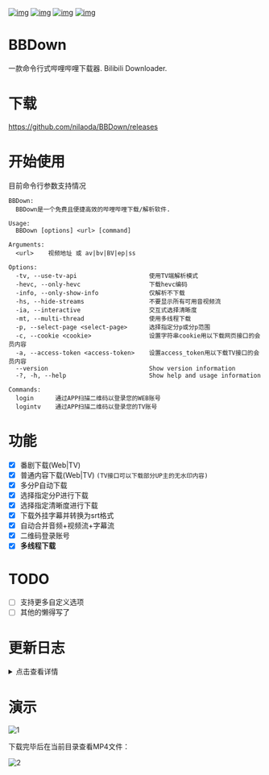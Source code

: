 [![img](https://img.shields.io/github/stars/nilaoda/BBDown?label=%E7%82%B9%E8%B5%9E)](https://github.com/nilaoda/BBDown)  [![img](https://img.shields.io/github/last-commit/nilaoda/BBDown?label=%E6%9C%80%E8%BF%91%E6%8F%90%E4%BA%A4)](https://github.com/nilaoda/BBDown)  [![img](https://img.shields.io/github/release/nilaoda/BBDown?label=%E6%9C%80%E6%96%B0%E7%89%88%E6%9C%AC)](https://github.com/nilaoda/BBDown/releases)  [![img](https://img.shields.io/github/license/nilaoda/BBDown?label=%E8%AE%B8%E5%8F%AF%E8%AF%81)](https://github.com/nilaoda/BBDown)

# BBDown
一款命令行式哔哩哔哩下载器. Bilibili Downloader.

# 下载
https://github.com/nilaoda/BBDown/releases

# 开始使用
目前命令行参数支持情况
```
BBDown:
  BBDown是一个免费且便捷高效的哔哩哔哩下载/解析软件.

Usage:
  BBDown [options] <url> [command]

Arguments:
  <url>    视频地址 或 av|bv|BV|ep|ss

Options:
  -tv, --use-tv-api                    使用TV端解析模式
  -hevc, --only-hevc                   下载hevc编码
  -info, --only-show-info              仅解析不下载
  -hs, --hide-streams                  不要显示所有可用音视频流
  -ia, --interactive                   交互式选择清晰度
  -mt, --multi-thread                  使用多线程下载
  -p, --select-page <select-page>      选择指定分p或分p范围
  -c, --cookie <cookie>                设置字符串cookie用以下载网页接口的会员内容
  -a, --access-token <access-token>    设置access_token用以下载TV接口的会员内容
  --version                            Show version information
  -?, -h, --help                       Show help and usage information

Commands:
  login      通过APP扫描二维码以登录您的WEB账号
  logintv    通过APP扫描二维码以登录您的TV账号
```

# 功能
- [x] 番剧下载(Web|TV)
- [x] 普通内容下载(Web|TV) `(TV接口可以下载部分UP主的无水印内容)`
- [x] 多分P自动下载
- [x] 选择指定分P进行下载
- [x] 选择指定清晰度进行下载
- [x] 下载外挂字幕并转换为srt格式
- [x] 自动合并音频+视频流+字幕流
- [x] 二维码登录账号
- [x] **多线程下载**

# TODO
- [ ] 支持更多自定义选项
- [ ] 其他的懒得写了

# 更新日志
<details>
<summary>点击查看详情</summary>

* 2020年9月13日 17:03  
  修复部分番剧视频分P重复问题  
  增加--debug选项  
  细节优化  

* 2020年8月25日 22:36  
  修复免二压视频无法获取最高清晰度的问题  
  
* 2020年8月19日 21:18  
  修复1.2.1中TV模式下没有获取到可用最高清晰度的问题  
  
* 2020年8月18日 21:19  
  SSL处理  
  修正视频发布时间时区问题  
  info模式显示视频URL  
  增加TV模式下的清晰度选择  
  其他优化 
  
* 2020年8月17日 22:46  
  修复`-hs`和`-info`逻辑问题  
  重写多线程下载实现,提高稳定性  
  
* 2020年8月16日 20:20  
  支持FLV分段下载合并  
  
* 2020年8月16日 0:04  
  支持TV版番剧下载  
  支持TV二维码登录  
  
* 2020年8月10日 20:19  
  修复严重BUG  
  
* 2020年8月9日 0:16  
  支持FLV资源下载  
  
* 2020年7月31日 23:35  
  修复不二压视频只显示一个清晰度的问题  
  鉴于部分视频没有返回正确的字典，程序从此开始采用本地化DIC  
  支持下载无音频的稿件  
  其他优化  
  
* 2020年7月31日 19:07  
  修复无法加载cookie的问题  
  
* 2020年7月31日 0:02  
  增加二维码登录并支持本地存储cookie

* 2020年7月30日 10:40  
  修复不删除空文件夹的问题  
  对cmcc的cdn禁用多线程下载  
  
* 2020年7月30日 8:04  
  多线程优化进度反馈  
  多线程缩短超时时间  
  多线程最高8线程
  
* 2020年7月29日 21:32  
  修正`-info`的逻辑  
  修复某些电影无法下载的问题  
  临时文件存放至单独文件夹  
  增加多线程下载逻辑  
  
* 2020年7月28日 13:50  
  继续优化最高清晰度的自动选择逻辑  
  成为标准化的命令行程序  
  支持bv小写链接  
  支持ss链接解析  
  
* 2020年7月27日 22:49  
  优化最高清晰度寻找算法  
  支持选择分P下载  
  加入`-help`命令
  
* 2020年7月27日 20:29  
  更改解析接口，修复有时候获取不到分辨率编码等问题  
  修复分P下载异常问题  
  开始显示所有流信息
  
* 2020年7月27日 0:15  
  修复部分番剧无法下载问题
  
* 2020年7月26日 23:33  
  支持字幕自动封装
  
* 2020年7月26日 19:50  
  发布公测

</details>

# 演示
![1](https://user-images.githubusercontent.com/20772925/88686407-a2001480-d129-11ea-8aac-97a0c71af115.gif)

下载完毕后在当前目录查看MP4文件：

![2](https://user-images.githubusercontent.com/20772925/88478901-5e1cdc00-cf7e-11ea-97c1-154b9226564e.png)
